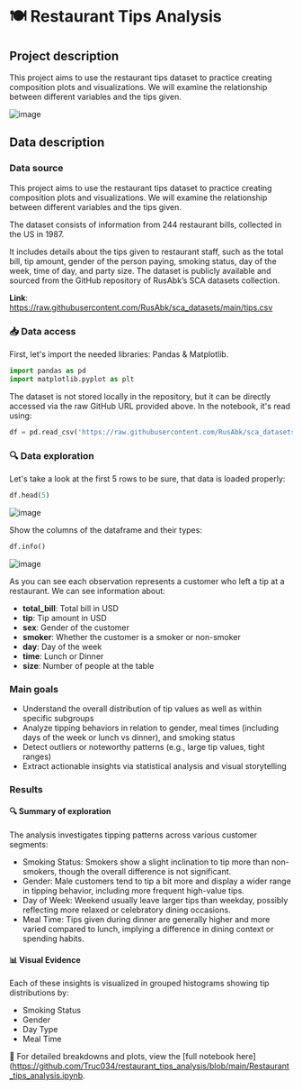 # 🍽️ Restaurant Tips Analysis

## Project description
This project aims to use the restaurant tips dataset to practice creating composition plots and visualizations. We will examine the relationship between different variables and the tips given.

![image](https://github.com/user-attachments/assets/5cbc2051-9678-4cd6-83a2-8c1ab99fd2b2)

## Data description

### Data source
This project aims to use the restaurant tips dataset to practice creating composition plots and visualizations. We will examine the relationship between different variables and the tips given.

The dataset consists of information from 244 restaurant bills, collected in the US in 1987.

It includes details about the tips given to restaurant staff, such as the total bill, tip amount, gender of the person paying, smoking status, day of the week, time of day, and party size.
The dataset is publicly available and sourced from the GitHub repository of RusAbk’s SCA datasets collection.

**Link**: https://raw.githubusercontent.com/RusAbk/sca_datasets/main/tips.csv

### 📥 Data access
First, let's import the needed libraries: Pandas & Matplotlib.
``` python
import pandas as pd
import matplotlib.pyplot as plt
```

The dataset is not stored locally in the repository, but it can be directly accessed via the raw GitHub URL provided above. In the notebook, it's read using:
``` python
df = pd.read_csv('https://raw.githubusercontent.com/RusAbk/sca_datasets/main/tips.csv')
```

### 🔍 Data exploration
Let's take a look at the first 5 rows to be sure, that data is loaded properly:
``` python
df.head(5)
```
![image](https://github.com/user-attachments/assets/9acc5744-3c4a-4df1-b98e-626acf40a94a)

Show the columns of the dataframe and their types:
``` python
df.info()
```

![image](https://github.com/user-attachments/assets/11a3052e-0601-4753-b15e-ccbdaf7baf40)

As you can see each observation represents a customer who left a tip at a restaurant.
We can see information about:
+ **total_bill**: Total bill in USD
+ **tip**: Tip amount in USD
+ **sex**: Gender of the customer
+ **smoker**: Whether the customer is a smoker or non-smoker
+ **day**: Day of the week
+ **time**: Lunch or Dinner
+ **size**: Number of people at the table

### Main goals
* Understand the overall distribution of tip values as well as within specific subgroups
* Analyze tipping behaviors in relation to gender, meal times (including days of the week or lunch vs dinner), and smoking status
* Detect outliers or noteworthy patterns (e.g., large tip values, tight ranges)
* Extract actionable insights via statistical analysis and visual storytelling

### Results

#### 🔍 Summary of exploration
The analysis investigates tipping patterns across various customer segments:
* Smoking Status: Smokers show a slight inclination to tip more than non-smokers, though the overall difference is not significant. 
* Gender: Male customers tend to tip a bit more and display a wider range in tipping behavior, including more frequent high-value tips.
* Day of Week: Weekend usually leave larger tips than weekday, possibly reflecting more relaxed or celebratory dining occasions.
* Meal Time: Tips given during dinner are generally higher and more varied compared to lunch, implying a difference in dining context or spending habits.

#### 📊 Visual Evidence
Each of these insights is visualized in grouped histograms showing tip distributions by:
+ Smoking Status
+ Gender
+ Day Type
+ Meal Time

📓 For detailed breakdowns and plots, view the [full notebook here](https://github.com/Truc034/restaurant_tips_analysis/blob/main/Restaurant_tips_analysis.ipynb.
